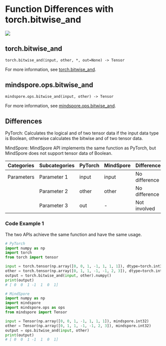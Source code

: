 # Function Differences with torch.bitwise_and

<a href="https://gitee.com/mindspore/docs/blob/master/docs/mindspore/source_en/note/api_mapping/pytorch_diff/bitwise_and.md" target="_blank"><img src="https://mindspore-website.obs.cn-north-4.myhuaweicloud.com/website-images/master/resource/_static/logo_source_en.png"></a>

## torch.bitwise_and

```text
torch.bitwise_and(input, other, *, out=None) -> Tensor
```

For more information, see [torch.bitwise_and](https://pytorch.org/docs/1.8.1/generated/torch.bitwise_and.html).

## mindspore.ops.bitwise_and

```text
mindspore.ops.bitwise_and(input, other) -> Tensor
```

For more information, see [mindspore.ops.bitwise_and](https://mindspore.cn/docs/en/master/api_python/ops/mindspore.ops.bitwise_and.html).

## Differences

PyTorch: Calculates the logical and of two tensor data if the input data type is Boolean, otherwise calculates the bitwise and of two tensor data.

MindSpore: MindSpore API implements the same function as PyTorch, but MindSpore does not support tensor data of Boolean.

| Categories | Subcategories | PyTorch | MindSpore | Differences   |
| ---- | ----- | ------- | --------- | -------------- |
| Parameters | Parameter 1 | input   | input         | No difference |
|      | Parameter 2 | other   | other         | No difference |
|      | Parameter 3 | out | -         | Not involved    |

### Code Example 1

The two APIs achieve the same function and have the same usage.

```python
# PyTorch
import numpy as np
import torch
from torch import tensor

input = torch.tensor(np.array([0, 0, 1, -1, 1, 1, 1]), dtype=torch.int32)
other = torch.tensor(np.array([0, 1, 1, -1, -1, 2, 3]), dtype=torch.int32)
output = torch.bitwise_and(input, other).numpy()
print(output)
# [ 0  0  1 -1  1  0  1]

# MindSpore
import numpy as np
import mindspore
import mindspore.ops as ops
from mindspore import Tensor

input = Tensor(np.array([0, 0, 1, -1, 1, 1, 1]), mindspore.int32)
other = Tensor(np.array([0, 1, 1, -1, -1, 2, 3]), mindspore.int32)
output = ops.bitwise_and(input, other)
print(output)
# [ 0  0  1 -1  1  0  1]
```
